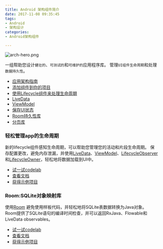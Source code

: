 ```yaml
---
title: Android 架构组件简介
date: 2017-11-08 09:35:45
tags:
- Android
- 架构设计
categories:
- Android架构组件

---
```



![arch-hero.png](https://developer.android.google.cn/topic/images/arch/hero/arch-hero.png)

一组帮助您设计`健壮的`、`可测试的`和`可维护的`应用程序库。
管理`UI组件生命周期`和处理`数据持久性`。

* [应用架构指南](/2017/11/08/GuidetoAppArchitecture/)
* [添加组件到你的项目](/2017/11/08/adding-components/)
* [使用Lifecycle组件来处理生命周期](/2017/11/08/architecture-lifecycle/)
* [LiveData](/2017/11/08/architecture-livedata/)
* [ViewModel](/2017/11/09/architecture-viewmodel/)
* [保存UI状态](/2017/11/09/architecture-saving-states/)
* [Room持久性库](/2017/11/09/architecture-room/)
* [分页库](/2017/11/09/architecture-paging/)

### 轻松管理app的生命周期

新的lifecycle组件感知生命周期，可以帮助您管理您的活动和片段生命周期。
保存配置更改，避免内存泄漏，并使用[LiveData](https://developer.android.google.cn/topic/libraries/architecture/livedata.html)、[ViewModel](https://developer.android.google.cn/topic/libraries/architecture/viewmodel.html)、[LifecycleObserver](https://developer.android.google.cn/topic/libraries/architecture/lifecycle.html)和[LifecycleOwner](https://developer.android.google.cn/topic/libraries/architecture/lifecycle.html)，轻松地将数据加载到UI中。

* [试一试codelab](https://codelabs.developers.google.com/codelabs/android-lifecycles/#0)
* [查看文档](https://developer.android.google.cn/topic/libraries/architecture/lifecycle.html)
* [获得示例项目](https://github.com/googlesamples/android-architecture-components)

### Room:SQLite对象映射库

使用[Room](https://developer.android.google.cn/topic/libraries/architecture/room.html) 避免使用样板代码，并轻松地将SQLite表数据转换为Java对象。
Room提供了SQLite语句的编译时间检查，并可以返回RxJava、Flowable和LiveData observables。

* [试一试codelab](https://codelabs.developers.google.com/codelabs/android-persistence/#0)
* [查看文档](https://developer.android.google.cn/topic/libraries/architecture/room.html)
* [获得示例项目](https://github.com/googlesamples/android-architecture-components)
